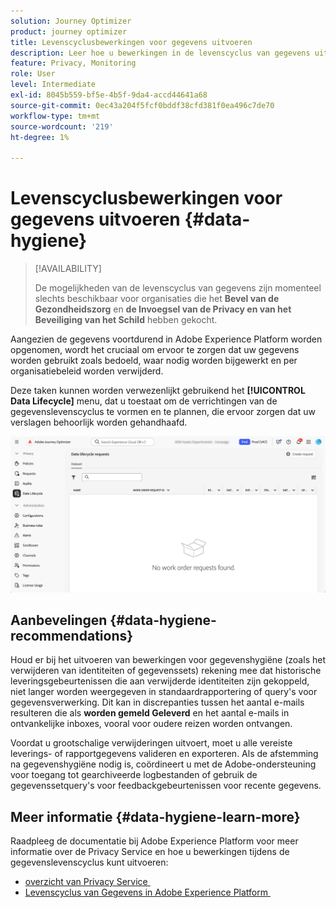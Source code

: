 ```yaml
---
solution: Journey Optimizer
product: journey optimizer
title: Levenscyclusbewerkingen voor gegevens uitvoeren
description: Leer hoe u bewerkingen in de levenscyclus van gegevens uitvoert
feature: Privacy, Monitoring
role: User
level: Intermediate
exl-id: 8045b559-bf5e-4b5f-9da4-accd44641a68
source-git-commit: 0ec43a204f5fcf0bddf38cfd381f0ea496c7de70
workflow-type: tm+mt
source-wordcount: '219'
ht-degree: 1%

---
```


# Levenscyclusbewerkingen voor gegevens uitvoeren {#data-hygiene}

>[!AVAILABILITY]
>
>De mogelijkheden van de levenscyclus van gegevens zijn momenteel slechts beschikbaar voor organisaties die het **Bevel van de Gezondheidszorg** en **de Invoegsel van de Privacy en van het Beveiliging van het Schild** hebben gekocht.

Aangezien de gegevens voortdurend in Adobe Experience Platform worden opgenomen, wordt het cruciaal om ervoor te zorgen dat uw gegevens worden gebruikt zoals bedoeld, waar nodig worden bijgewerkt en per organisatiebeleid worden verwijderd.

Deze taken kunnen worden verwezenlijkt gebruikend het **[!UICONTROL Data Lifecycle]** menu, dat u toestaat om de verrichtingen van de gegevenslevenscyclus te vormen en te plannen, die ervoor zorgen dat uw verslagen behoorlijk worden gehandhaafd.

![](assets/data-hygiene.png)


## Aanbevelingen {#data-hygiene-recommendations}

Houd er bij het uitvoeren van bewerkingen voor gegevenshygiëne (zoals het verwijderen van identiteiten of gegevenssets) rekening mee dat historische leveringsgebeurtenissen die aan verwijderde identiteiten zijn gekoppeld, niet langer worden weergegeven in standaardrapportering of query&#39;s voor gegevensverwerking. Dit kan in discrepanties tussen het aantal e-mails resulteren die als **worden gemeld Geleverd** en het aantal e-mails **&#x200B;**&#x200B;in ontvankelijke inboxes, vooral voor oudere reizen worden ontvangen.

Voordat u grootschalige verwijderingen uitvoert, moet u alle vereiste leverings- of rapportgegevens valideren en exporteren. Als de afstemming na gegevenshygiëne nodig is, coördineert u met de Adobe-ondersteuning voor toegang tot gearchiveerde logbestanden of gebruik de gegevenssetquery&#39;s voor feedbackgebeurtenissen voor recente gegevens.

## Meer informatie {#data-hygiene-learn-more}

Raadpleeg de documentatie bij Adobe Experience Platform voor meer informatie over de Privacy Service en hoe u bewerkingen tijdens de gegevenslevenscyclus kunt uitvoeren:

* [&#x200B; overzicht van Privacy Service &#x200B;](https://experienceleague.adobe.com/docs/experience-platform/privacy/home.html?lang=nl)
* [&#x200B; Levenscyclus van Gegevens in Adobe Experience Platform &#x200B;](https://experienceleague.adobe.com/docs/experience-platform/hygiene/home.html)
